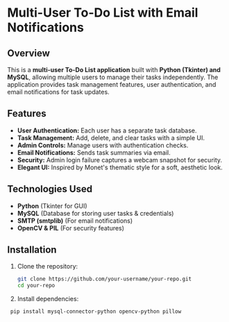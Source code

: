 # Multi-User To-Do List with Email Notifications  

## Overview  
This is a **multi-user To-Do List application** built with **Python (Tkinter) and MySQL**, allowing multiple users to manage their tasks independently. The application provides task management features, user authentication, and email notifications for task updates.  

## Features  
- **User Authentication:** Each user has a separate task database.  
- **Task Management:** Add, delete, and clear tasks with a simple UI.  
- **Admin Controls:** Manage users with authentication checks.  
- **Email Notifications:** Sends task summaries via email.  
- **Security:** Admin login failure captures a webcam snapshot for security.  
- **Elegant UI:** Inspired by Monet's thematic style for a soft, aesthetic look.  

## Technologies Used  
- **Python** (Tkinter for GUI)  
- **MySQL** (Database for storing user tasks & credentials)  
- **SMTP (smtplib)** (For email notifications)  
- **OpenCV & PIL** (For security features)  

## Installation  
1. Clone the repository:  
   ```bash
   git clone https://github.com/your-username/your-repo.git
   cd your-repo
2. Install dependencies:    
  ```bash
   pip install mysql-connector-python opencv-python pillow
